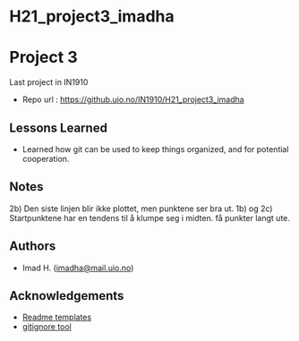 # H21_project3_imadha

# Project 3
Last project in IN1910

- Repo url : https://github.uio.no/IN1910/H21_project3_imadha


## Lessons Learned
- Learned how git can be used to keep things organized, and for potential cooperation. 



## Notes
2b) Den siste linjen blir ikke plottet, men punktene ser bra ut. 
1b) og 2c) Startpunktene har en tendens til å klumpe seg i midten. få punkter langt ute. 


## Authors
- Imad H. (imadha@mail.uio.no)


## Acknowledgements
 - [Readme templates](https://readme.so/)
 - [gitignore tool](gitignore.io)